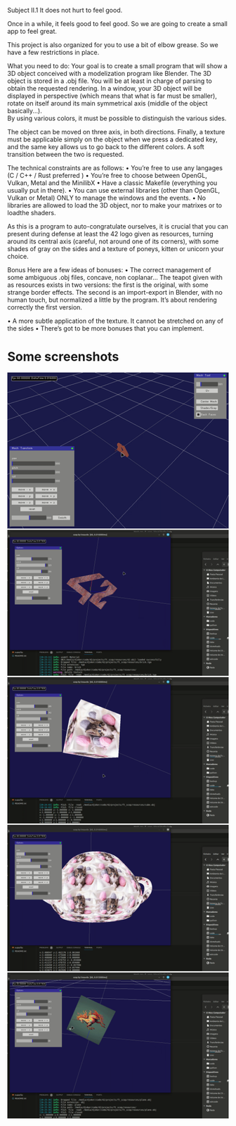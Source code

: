Subject
II.1
It does not hurt to feel good.

Once in a while, it feels good to feel good. So we are going to create a small app to feel great.

This project is also organized for you to use a bit of elbow grease. So we have a few restrictions in place.


What you need to do:
Your goal is to create a small program that will show a 3D object conceived with a modelization program like Blender. 
The 3D object is stored in a .obj file. You will be at least in charge of parsing to obtain the requested rendering.
In a window, your 3D object will be displayed in perspective (which means that what is far must be smaller), rotate on itself around its main symmetrical axis (middle of the object basically...).  
By using various colors, it must be possible to distinguish the various sides. 

The object can be moved on three axis, in both directions.
Finally, a texture must be applicable simply on the object when we press a dedicated key, and the same key allows us to go back to the different colors. 
A soft transition between the two is requested.

The technical constraints are as follows: 
• You’re free to use any langages (C / C++ / Rust preferred ) 
• You’re free to choose between OpenGL, Vulkan, Metal and the MinilibX 
• Have a classic Makefile (everything you usually put in there). 
• You can use external libraries (other than OpenGL, Vulkan or Metal) ONLY to manage the windows and the events. 
• No libraries are allowed to load the 3D object, nor to make your matrixes or to loadthe shaders. 


As this is a program to auto-congratulate ourselves, it is crucial that you can present during defense at least the 42 logo given as resources, turning around its central axis (careful, not around one of its corners), with some shades of gray on the sides and a texture of poneys, kitten or unicorn your choice.

Bonus
Here are a few ideas of bonuses:
• The correct management of some ambiguous .obj files, concave, non coplanar... The teapot given with as resources exists in two versions: the first is the     original, with some strange border effects. The second is an import-export in Blender, with no  human touch, but normalized a little by the program. It’s about rendering correctly the first version.

• A more subtle application of the texture. It cannot be stretched on any of the sides
• There’s got to be more bonuses that you can implement.


# Some screenshots
![anim](images/anim_0.gif)
![1](images/vlcsnap-2024-01-07-20h37m46s401.png)
![2](images/vlcsnap-2024-01-07-20h37m55s462.png)
![3](images/vlcsnap-2024-01-07-20h38m08s901.png)
![4](images/vlcsnap-2024-01-07-20h38m23s761.png)


